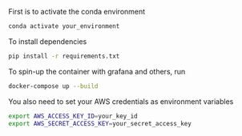 First is to activate the conda environment
```bash
conda activate your_environment
```

To install dependencies
```bash
pip install -r requirements.txt 
```

To spin-up the container with grafana and others, run
```bash
docker-compose up --build
```

You also need to set your AWS credentials as environment variables
```bash
export AWS_ACCESS_KEY_ID=your_key_id
export AWS_SECRET_ACCESS_KEY=your_secret_access_key
```